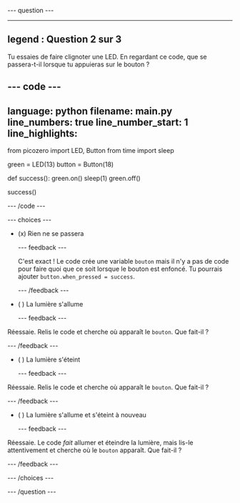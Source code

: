 
--- question ---

---
legend : Question 2 sur 3
---

Tu essaies de faire clignoter une LED. En regardant ce code, que se passera-t-il lorsque tu appuieras sur le bouton ?

--- code ---
---
language: python filename: main.py line_numbers: true line_number_start: 1
line_highlights:
---

from picozero import LED, Button from time import sleep

green = LED(13) button = Button(18)

def success(): green.on() sleep(1) green.off()

success()

--- /code ---

--- choices ---

- (x) Rien ne se passera

  --- feedback ---

  C'est exact ! Le code crée une variable `bouton` mais il n'y a pas de code pour faire quoi que ce soit lorsque le bouton est enfoncé. Tu pourrais ajouter `button.when_pressed = success`.

  --- /feedback ---

- ( ) La lumière s'allume

  --- feedback ---

Réessaie. Relis le code et cherche où apparaît le `bouton`. Que fait-il ?

  --- /feedback ---

- ( ) La lumière s'éteint

  --- feedback ---

Réessaie. Relis le code et cherche où apparaît le `bouton`. Que fait-il ?

  --- /feedback ---

- ( ) La lumière s'allume et s'éteint à nouveau

  --- feedback ---

Réessaie. Le code *fait* allumer et éteindre la lumière, mais lis-le attentivement et cherche où le `bouton` apparaît. Que fait-il ?

  --- /feedback ---

--- /choices ---

--- /question ---
